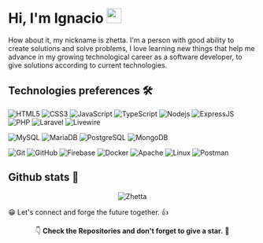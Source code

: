 
# Hi, I'm Ignacio <img alt="wave" src="https://raw.githubusercontent.com/MartinHeinz/MartinHeinz/master/wave.gif" width="30px">

How about it, my nickname is zhetta. I'm a person with good ability to create solutions and solve problems, I love learning new things that help me advance in my growing technological career as a software developer, to give solutions according to current technologies.

## Technologies preferences 🛠️

![HTML5](https://img.shields.io/badge/-HTML5-0D1117?style=flat&logo=html5&logoColor=23E44D27)
![CSS3](https://img.shields.io/badge/-CSS3-0D1117?style=flat&logo=css3&logoColor=%231572B6)
![JavaScript](https://img.shields.io/badge/-JavaScript-0D1117?style=flat&logo=javascript&logoColor=yellow)
![TypeScript](https://img.shields.io/badge/-TypeScript-0D1117?style=flat&logo=typescript&logoColor=blue)
![Nodejs](https://img.shields.io/badge/-Nodejs-0D1117?style=flat&logo=Node.js&logoColor=4db33d)
![ExpressJS](https://img.shields.io/badge/-ExpressJS-0D1117?style=flat&logo=express&logoColor=white)
![PHP](https://img.shields.io/badge/-PHP-0D1117?style=flat&logo=php&logoColor=blueviolet)
![Laravel](https://img.shields.io/badge/-Laravel-0D1117?style=flat&logo=laravel&logoColor=F9322C)
![Livewire](https://img.shields.io/badge/-Livewire-0D1117?style=flat&logo=livewire&logoColor=4E56A6)

![MySQL](https://img.shields.io/badge/-MySQL-ffffff?style=flat&logo=mysql&logoColor=007597)
![MariaDB](https://img.shields.io/badge/-MariaDB-ffffff?style=flat&logo=mariadb&logoColor=C0765A)
![PostgreSQL](https://img.shields.io/badge/-PostgreSQL-ffffff?style=flat&logo=postgresql&logoColor=336791)
![MongoDB](https://img.shields.io/badge/-MongoDB-ffffff?style=flat&logo=mongodb&logoColor=00ED64)

![Git](https://img.shields.io/badge/-Git-181717?style=flat&logo=git)
![GitHub](https://img.shields.io/badge/-GitHub-181717?style=flat&logo=github)
![Firebase](https://img.shields.io/badge/-Firebase-181717?style=flat&logo=firebase)
![Docker](https://img.shields.io/badge/-Docker-181717?style=flat&logo=docker)
![Apache](https://img.shields.io/badge/-Apache-181717?style=flat&logo=apache&logoColor=CC2235)
![Linux](https://img.shields.io/badge/-Linux-181717?style=flat&logo=linux&logoColor=white)
![Postman](https://img.shields.io/badge/-Postman-181717?style=flat&logo=postman&logoColor=orange)

## Github stats 📌

<div align="center">
<p><img align="center" src="https://github-readme-streak-stats.herokuapp.com/?user=byZhetta&theme=github-dark" alt="Zhetta" /></p>
</div>


😁 Let's connect and forge the future together. 👍

<div align="center">
👇 <strong>Check the Repositories and don't forget to give a star.</strong> 🌟
</div>
